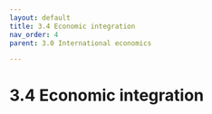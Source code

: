 ```yaml
---
layout: default
title: 3.4 Economic integration
nav_order: 4
parent: 3.0 International economics

---
```


# 3.4 Economic integration
